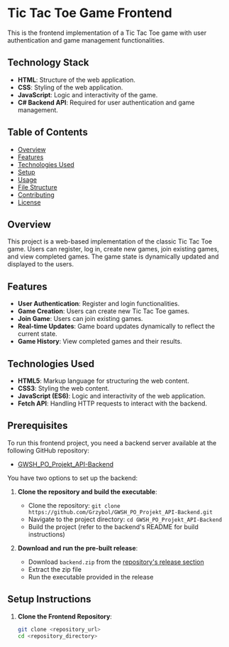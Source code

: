 # Tic Tac Toe Game Frontend

This is the frontend implementation of a Tic Tac Toe game with user authentication and game management functionalities.

## Technology Stack
- **HTML**: Structure of the web application.
- **CSS**: Styling of the web application.
- **JavaScript**: Logic and interactivity of the game.
- **C# Backend API**: Required for user authentication and game management. 

## Table of Contents

- [Overview](#overview)
- [Features](#features)
- [Technologies Used](#technologies-used)
- [Setup](#setup)
- [Usage](#usage)
- [File Structure](#file-structure)
- [Contributing](#contributing)
- [License](#license)

## Overview

This project is a web-based implementation of the classic Tic Tac Toe game. Users can register, log in, create new games, join existing games, and view completed games. The game state is dynamically updated and displayed to the users.

## Features

- **User Authentication**: Register and login functionalities.
- **Game Creation**: Users can create new Tic Tac Toe games.
- **Join Game**: Users can join existing games.
- **Real-time Updates**: Game board updates dynamically to reflect the current state.
- **Game History**: View completed games and their results.

## Technologies Used

- **HTML5**: Markup language for structuring the web content.
- **CSS3**: Styling the web content.
- **JavaScript (ES6)**: Logic and interactivity of the web application.
- **Fetch API**: Handling HTTP requests to interact with the backend.

## Prerequisites
To run this frontend project, you need a backend server available at the following GitHub repository:
- [GWSH_PO_Projekt_API-Backend](https://github.com/Grzybol/GWSH_PO_Projekt_API-Backend)

You have two options to set up the backend:
1. **Clone the repository and build the executable**:
   - Clone the repository: `git clone https://github.com/Grzybol/GWSH_PO_Projekt_API-Backend.git`
   - Navigate to the project directory: `cd GWSH_PO_Projekt_API-Backend`
   - Build the project (refer to the backend's README for build instructions)

2. **Download and run the pre-built release**:
   - Download `backend.zip` from the [repository's release section](https://github.com/Grzybol/GWSH_PO_Projekt_API-Backend)
   - Extract the zip file
   - Run the executable provided in the release

## Setup Instructions

1. **Clone the Frontend Repository**:
   ```bash
   git clone <repository_url>
   cd <repository_directory>

